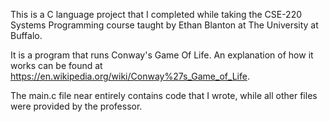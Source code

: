 This is a C language project that I completed while taking the CSE-220 Systems Programming course taught by Ethan Blanton at The University at Buffalo.

It is a program that runs Conway's Game Of Life. An explanation of how it works can be found at https://en.wikipedia.org/wiki/Conway%27s_Game_of_Life.

The main.c file near entirely contains code that I wrote, while all other files were provided by the professor.
